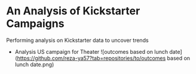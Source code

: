# An Analysis of Kickstarter Campaigns
Performing analysis on Kickstarter data to uncover trends
* Analysis US campaign for Theater
![outcomes based on lunch date] (https://github.com/reza-ya57?tab=repositories/to/outcomes based on lunch date.png)
